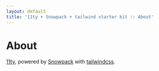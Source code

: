 ```yaml
---
layout: default
title: '11ty + Snowpack + tailwind starter kit :: About'
---
```


# About

[11ty](https://www.11ty.dev/), powered by [Snowpack](https://www.snowpack.dev/)
with [tailwindcss](https://tailwindcss.com).
